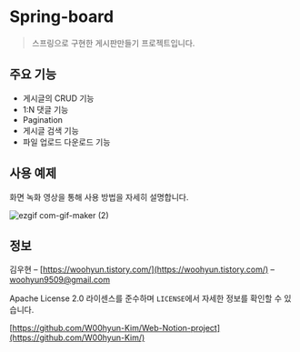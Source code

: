 # Spring-board 

> 스프링으로 구현한 게시판만들기 프로젝트입니다.


## 주요 기능

* 게시글의 CRUD 기능
* 1:N 댓글 기능
* Pagination
* 게시글 검색 기능
* 파일 업로드 다운로드 기능


## 사용 예제

화면 녹화 영상을 통해 사용 방법을 자세히 설명합니다.


![ezgif com-gif-maker (2)](https://user-images.githubusercontent.com/95575122/169651047-4ececd6b-b89f-4012-9d1d-1b47a662a7dd.gif)




## 정보

김우현 – [https://woohyun.tistory.com/](https://woohyun.tistory.com/) – woohyun9509@gmail.com

Apache License 2.0 라이센스를 준수하며 ``LICENSE``에서 자세한 정보를 확인할 수 있습니다.

[https://github.com/W00hyun-Kim/Web-Notion-project](https://github.com/W00hyun-Kim/)
